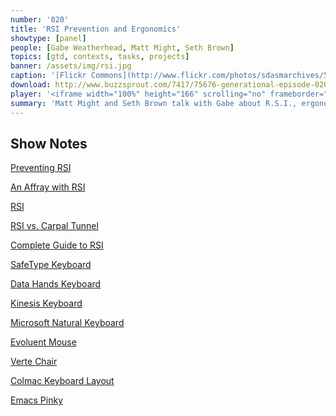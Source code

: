 ```yaml
---
number: '020'
title: 'RSI Prevention and Ergonomics'
showtype: [panel]
people: [Gabe Weatherhead, Matt Might, Seth Brown]
topics: [gtd, contexts, tasks, projects]
banner: /assets/img/rsi.jpg
caption: '[Flickr Commons](http://www.flickr.com/photos/sdasmarchives/5018392123/)'
download: http://www.buzzsprout.com/7417/75676-generational-episode-020.mp3
player: '<iframe width="100%" height="166" scrolling="no" frameborder="no" src="https://w.soundcloud.com/player/?url=https%3A//api.soundcloud.com/tracks/117546354"></iframe>'
summary: 'Matt Might and Seth Brown talk with Gabe about R.S.I., ergonomics and preventative measures. Lots of talk about keyboards, key layouts and making some hard choices.'
---
```


## Show Notes

[Preventing RSI][might]

[An Affray with RSI][drbunsen]

[RSI](http://en.wikipedia.org/wiki/Repetitivestraininjury)

[RSI vs. Carpal Tunnel](http://en.wikipedia.org/wiki/Carpaltunnelsyndrome)

[Complete Guide to RSI](http://www.amazon.com/gp/product/0471388432/ref=as_li_ss_tl?ie=UTF8&tag=duckwing-20&linkCode=as2&camp=217145&creative=399373&creativeASIN=0471388432)

[SafeType Keyboard](http://safetype.com)

[Data Hands Keyboard](http://www.datahand.com)

[Kinesis Keyboard](http://www.kinesis-ergo.com/keyboards.htm)

[Microsoft Natural Keyboard](http://www.amazon.com/gp/product/B000Q6UZBM/ref=as_li_ss_tl?ie=UTF8&tag=duckwing-20&linkCode=as2&camp=217145&creative=399373&creativeASIN=B000Q6UZBM)

[Evoluent Mouse](http://www.evoluent.com)

[Verte Chair](http://rfmseating.com/products/products-by-series/verte-7/22011/)

[Colmac Keyboard Layout](http://colemak.com)

[Emacs Pinky](http://en.wikipedia.org/wiki/Emacs#Emacs_pinky)




[drbunsen]: http://www.drbunsen.org/rsi-affray.html

[might]: http://matt.might.net/articles/preventing-and-managing-rsi/


